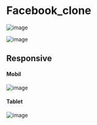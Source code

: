 # Facebook_clone

![image](https://user-images.githubusercontent.com/105509750/194315789-8d6e66b6-ba3e-4f55-b198-9cab7051fff0.png)

![image](https://user-images.githubusercontent.com/105509750/194316022-3f009b44-635c-4401-884e-c1e2c96b6eb6.png)

## Responsive

#### Mobil

![image](https://user-images.githubusercontent.com/105509750/194316426-f9292996-07b5-4c1b-80c2-155901820004.png)


#### Tablet


![image](https://user-images.githubusercontent.com/105509750/194316635-ac7cf088-f0d7-4371-b9f3-cebdf58f52f7.png)
